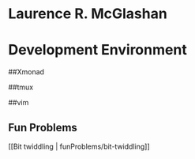 Laurence R. McGlashan
=====================

Development Environment
=======================

##Xmonad

##tmux

##vim

Fun Problems
------------
[[Bit twiddling | funProblems/bit-twiddling]]
